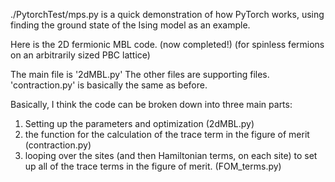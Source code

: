 ./PytorchTest/mps.py is a quick demonstration of how PyTorch works, using finding the ground state of the Ising model as an example.


Here is the 2D fermionic MBL code. (now completed!)
(for spinless fermions on an arbitrarily sized PBC lattice)

The main file is '2dMBL.py'   The other files are supporting files.  'contraction.py' is basically the same as before.

Basically, I think the code can be broken down into three main parts:

1. Setting up the parameters and optimization (2dMBL.py)
2. the function for the calculation of the trace term in the figure of merit (contraction.py)
3. looping over the sites (and then Hamiltonian terms, on each site) to set up all of the trace terms in the figure of merit. (FOM_terms.py)





